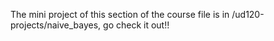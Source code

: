 The mini project of this section of the course file is in /ud120-projects/naive_bayes, go check it out!!